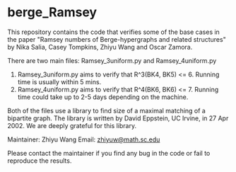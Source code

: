 # berge_Ramsey
This repository contains the code that verifies some of the base cases in the paper 
"Ramsey numbers of Berge-hypergraphs and related structures" by Nika Salia, Casey Tompkins, Zhiyu Wang and Oscar Zamora.

There are two main files: Ramsey_3uniform.py and Ramsey_4uniform.py

1. Ramsey_3uniform.py aims to verify that R^3(BK4, BK5) <= 6. Running time is usually within 5 mins.
2. Ramsey_4uniform.py aims to verify that R^4(BK6, BK6) <= 7. Running time could take up to 2-5 days depending on the machine.

Both of the files use a library to find size of a maximal matching of a bipartite graph. 
The library is written by David Eppstein, UC Irvine, in 27 Apr 2002. We are deeply grateful for this library.

Maintainer: Zhiyu Wang 
Email: zhiyuw@math.sc.edu

Please contact the maintainer if you find any bug in the code or fail to reproduce the results.


